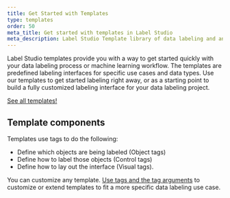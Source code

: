 ```yaml
---
title: Get Started with Templates
type: templates
order: 50
meta_title: Get started with templates in Label Studio
meta_description: Label Studio Template library of data labeling and annotation configurations for various data types.
---
```


Label Studio templates provide you with a way to get started quickly with your data labeling process or machine learning workflow. The templates are predefined labeling interfaces for specific use cases and data types. Use our templates to get started labeling right away, or as a starting point to build a fully customized labeling interface for your data labeling project.

<a class="button" href="index.html">See all templates!</a>

## Template components

Templates use tags to do the following:
- Define which objects are being labeled (Object tags)
- Define how to label those objects (Control tags)
- Define how to lay out the interface (Visual tags). 

You can customize any template. [Use tags and the tag arguments](/tags) to customize or extend templates to fit a more specific data labeling use case.
